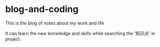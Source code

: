 # blog-and-coding
This is the blog of notes about my work and life

It can learn the new konwledge and skills while searching the '知识点' in project.

